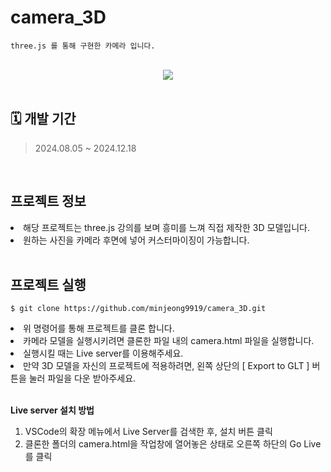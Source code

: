 # camera_3D

```
three.js 를 통해 구현한 카메라 입니다.
```

<br/>

<div align="center">
  <img src="https://github.com/user-attachments/assets/e50495ea-a267-4776-a6e2-7080619b0203" w=300/>
</div>

<br/>

## 🗓️ 개발 기간

> 2024.08.05 ~ 2024.12.18

<br/>

## 프로젝트 정보
<li> 해당 프로젝트는 three.js 강의를 보며 흥미를 느껴 직접 제작한 3D 모델입니다. </li>
<li> 원하는 사진을 카메라 후면에 넣어 커스터마이징이 가능합니다. </li>

<br/>

## 프로젝트 실행
```
$ git clone https://github.com/minjeong9919/camera_3D.git
```
<li> 위 명령어를 통해 프로젝트를 클론 합니다.  </li>
<li> 카메라 모델을 실행시키려면 클론한 파일 내의 camera.html 파일을 실행합니다. </li>
<li> 실행시킬 때는 Live server를 이용해주세요. </li>
<li> 만약 3D 모델을 자신의 프로젝트에 적용하려면, 왼쪽 상단의 [ Export to GLT ] 버튼을 눌러 파일을 다운 받아주세요. </li>

<br/>

**Live server 설치 방법**
1. VSCode의 확장 메뉴에서 Live Server를 검색한 후, 설치 버튼 클릭
2. 클론한 폴더의 camera.html을 작업창에 열어놓은 상태로 오른쪽 하단의 Go Live를 클릭




